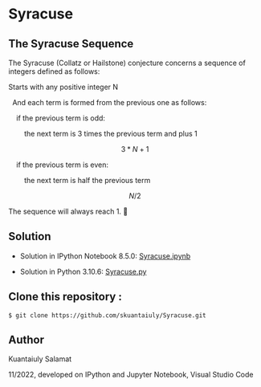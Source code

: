 # Syracuse
## The Syracuse Sequence

The Syracuse (Collatz or Hailstone) conjecture concerns a sequence of integers defined as follows:

Starts with any positive integer N 

&nbsp;&nbsp;And each term is formed from the previous one as follows:
        
&nbsp;&nbsp;&nbsp;&nbsp;if the previous term is odd:

&nbsp;&nbsp;&nbsp;&nbsp;&nbsp;&nbsp;&nbsp;&nbsp;the next term is 3 times the previous term and plus 1 

$$
                3*N + 1
$$

&nbsp;&nbsp;&nbsp;&nbsp;if the previous term is even:

&nbsp;&nbsp;&nbsp;&nbsp;&nbsp;&nbsp;&nbsp;&nbsp;the next term is half the previous term

$$ 
                N / 2
$$
    
The sequence will always reach 1. 🏁

## Solution

+ Solution in IPython Notebook 8.5.0:
[Syracuse.ipynb](https://github.com/skuantaiuly/Syracuse/blob/main/Syracuse.ipynb)

+ Solution in Python 3.10.6:
[Syracuse.py](https://github.com/skuantaiuly/Syracuse/blob/main/Syracuse.py)

## Clone this repository :

```
$ git clone https://github.com/skuantaiuly/Syracuse.git
```

## Author

Kuantaiuly Salamat

11/2022, developed on IPython and Jupyter Notebook, Visual Studio Code


